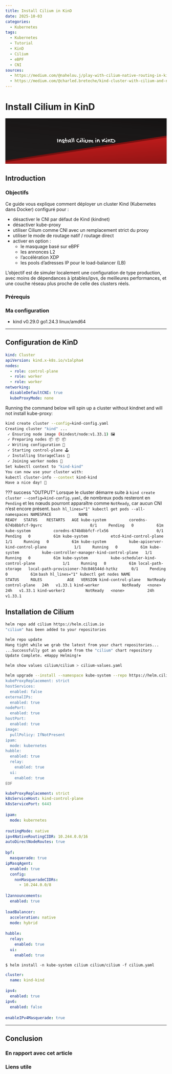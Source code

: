 ```yaml
---
title: Install Cilium in KinD
date: 2025-10-03
categories:
  - Kubernetes
tags:
  - Kubernetes
  - Tutorial
  - KinD
  - Cilium
  - eBPF
  - CNI
sources:
  - https://medium.com/@nahelou.j/play-with-cilium-native-routing-in-kind-cluster-5a9e586a81ca
  - https://medium.com/@charled.breteche/kind-cluster-with-cilium-and-no-kube-proxy-c6f4d84b5a9d
---
```


# Install Cilium in KinD

![post01](post01.svg)

<!-- more -->
## Introduction



### Objectifs

Ce guide vous explique comment déployer un cluster Kind (Kubernetes dans Docker) configuré pour :

- désactiver le CNI par défaut de Kind (kindnet)
- désactiver kube-proxy
- utiliser Cilium comme CNI avec un remplacement strict du proxy
- utiliser le mode de routage natif / routage direct
- activer en option :
    - le masquage basé sur eBPF
    - les annonces L2
    - l’accélération XDP
    - les pools d’adresses IP pour le load-balancer (LB)

L’objectif est de simuler localement une configuration de type production, avec moins de dépendances à iptables/ipvs, de meilleures performances, et une couche réseau plus proche de celle des clusters réels.

### Prérequis

### Ma configuration
- kind v0.29.0 go1.24.3 linux/amd64

---

## Configuration de KinD

``` yaml title="kind-config.yaml" linenums="1"
kind: Cluster
apiVersion: kind.x-k8s.io/v1alpha4
nodes:
  - role: control-plane
  - role: worker
  - role: worker
networking:
  disableDefaultCNI: true
  kubeProxyMode: none
```
Running the command below will spin up a cluster without kindnet and will not install kube-proxy:
```bash hl_lines="1"
kind create cluster --config=kind-config.yaml
Creating cluster "kind" ...
 ✓ Ensuring node image (kindest/node:v1.33.1) 🖼
 ✓ Preparing nodes 📦 📦 📦
 ✓ Writing configuration 📜
 ✓ Starting control-plane 🕹
 ✓ Installing StorageClass 💾
 ✓ Joining worker nodes 🚜
Set kubectl context to "kind-kind"
You can now use your cluster with:
kubectl cluster-info --context kind-kind
Have a nice day! 👋
```
??? success "OUTPUT"
    Lorsque le cluster démarre suite à `kind create cluster --config=kind-config.yaml`, de nombreux pods resteront en `Pending` et les nœuds pourront apparaître comme `NotReady`, car aucun CNI n’est encore présent.
    ``` bash hl_lines="1"
    kubectl get pods --all-namespaces
    NAMESPACE            NAME                                         READY   STATUS    RESTARTS   AGE
    kube-system          coredns-674b8bbfcf-9gvrc                     0/1     Pending   0          61m
    kube-system          coredns-674b8bbfcf-rlx56                     0/1     Pending   0          61m
    kube-system          etcd-kind-control-plane                      1/1     Running   0          61m
    kube-system          kube-apiserver-kind-control-plane            1/1     Running   0          61m
    kube-system          kube-controller-manager-kind-control-plane   1/1     Running   0          61m
    kube-system          kube-scheduler-kind-control-plane            1/1     Running   0          61m
    local-path-storage   local-path-provisioner-7dc846544d-hztkz      0/1     Pending   0          61m
    ```
    ``` bash hl_lines="1"
    kubectl get nodes
    NAME                 STATUS     ROLES           AGE   VERSION
    kind-control-plane   NotReady   control-plane   24h   v1.33.1
    kind-worker          NotReady   <none>          24h   v1.33.1
    kind-worker2         NotReady   <none>          24h   v1.33.1
    ```

## Installation de Cilium

``` bash
helm repo add cilium https://helm.cilium.io
"cilium" has been added to your repositories
```
``` bash
helm repo update
Hang tight while we grab the latest from your chart repositories...
...Successfully got an update from the "cilium" chart repository
Update Complete. ⎈Happy Helming!⎈
```
``` bash
helm show values cilium/cilium > cilium-values.yaml
```

``` bash
helm upgrade --install --namespace kube-system --repo https://helm.cilium.io cilium cilium --values - <<EOF
kubeProxyReplacement: strict
hostServices:
  enabled: false
externalIPs:
  enabled: true
nodePort:
  enabled: true
hostPort:
  enabled: true
image:
  pullPolicy: IfNotPresent
ipam:
  mode: kubernetes
hubble:
  enabled: true
  relay:
    enabled: true
  ui:
    enabled: true
EOF
```

``` yaml title="cilium-config.yaml" linenums="1"
kubeProxyReplacement: strict
k8sServiceHost: kind-control-plane
k8sServicePort: 6443

ipam:
  mode: kubernetes

routingMode: native
ipv4NativeRoutingCIDR: 10.244.0.0/16
autoDirectNodeRoutes: true

bpf:
  masquerade: true
ipMasqAgent:
  enabled: true
  config:
    nonMasqueradeCIDRs:
      - 10.244.0.0/8

l2announcements:
  enabled: true

loadBalancer:
  acceleration: native
  mode: hybrid

hubble:
  relay:
    enabled: true
  ui:
    enabled: true
```

```
$ helm install -n kube-system cilium cilium/cilium -f cilium.yaml
```
``` yaml
cluster:
  name: kind-kind

ipv4:
  enabled: true
ipv6:
  enabled: false

enableIPv4Masquerade: true
```

---

## Conclusion

### En rapport avec cet article

### Liens utile